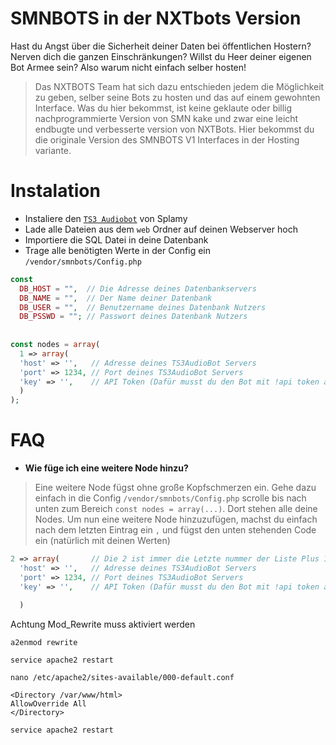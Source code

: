 # SMNBOTS in der NXTbots Version

Hast du Angst über die Sicherheit deiner Daten bei öffentlichen Hostern? Nerven dich die ganzen Einschränkungen? Willst du Heer deiner eigenen Bot Armee sein? Also warum nicht einfach selber hosten!

> Das NXTBOTS Team hat sich dazu entschieden jedem die Möglichkeit zu geben, selber seine Bots zu hosten und das auf einem gewohnten Interface. Was du hier bekommst, ist keine geklaute oder billig nachprogrammierte Version von SMN kake und zwar eine leicht endbugte und verbesserte version von NXTBots. Hier bekommst du die originale Version des SMNBOTS V1 Interfaces in der Hosting variante.

# Instalation

- Instaliere den [`TS3 Audiobot`](https://github.com/Splamy/TS3AudioBot#install) von Splamy
- Lade alle Dateien aus dem `web` Ordner auf deinen Webserver hoch
- Importiere die SQL Datei in deine Datenbank
- Trage alle benötigten Werte in der Config ein `/vendor/smnbots/Config.php`
```php
const  
  DB_HOST = "",  // Die Adresse deines Datenbankservers   
  DB_NAME = "",  // Der Name deiner Datenbank
  DB_USER = "",  // Benutzername deines Datenbank Nutzers
  DB_PSSWD = ""; // Passwort deines Datenbank Nutzers
  
  
const nodes = array(  
  1 => array(  
  'host' => '',   // Adresse deines TS3AudioBot Servers
  'port' => 1234, // Port deines TS3AudioBot Servers
  'key' => '',    // API Token (Dafür musst du den Bot mit !api token anschreiben)
  )
);
```
# FAQ
- **Wie füge ich eine weitere Node hinzu?**
> Eine weitere Node fügst ohne große Kopfschmerzen ein. Gehe dazu einfach in die Config `/vendor/smnbots/Config.php` scrolle bis nach unten zum Bereich `const nodes = array(...)`. Dort stehen alle deine Nodes. Um nun eine weitere Node hinzuzufügen, machst du einfach nach dem letzten Eintrag ein ``,`` und fügst den unten stehenden Code ein (natürlich mit deinen Werten)
```php
2 => array(       // Die 2 ist immer die Letzte nummer der Liste Plus 1 gerechntet (also nach dem EIntrag würde z.B. eine 3 kommen) 
  'host' => '',   // Adresse deines TS3AudioBot Servers
  'port' => 1234, // Port deines TS3AudioBot Servers
  'key' => '',    // API Token (Dafür musst du den Bot mit !api token anschreiben)
 
  )
```

Achtung
Mod_Rewrite muss aktiviert werden
```
a2enmod rewrite

service apache2 restart

nano /etc/apache2/sites-available/000-default.conf

<Directory /var/www/html>
AllowOverride All
</Directory>

service apache2 restart
```
